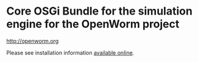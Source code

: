 # Core OSGi Bundle for the simulation engine for the OpenWorm project
http://openworm.org

Please see installation information [available online](http://bit.ly/NBuKjd).